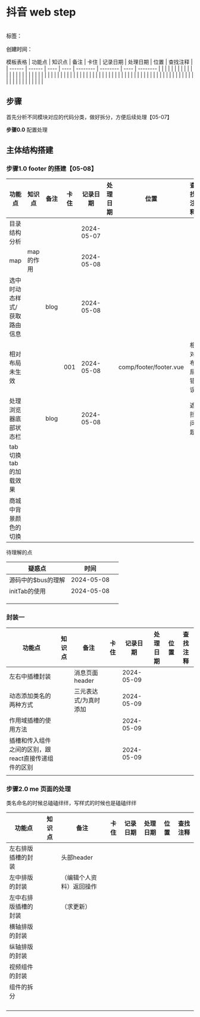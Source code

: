 # 抖音 web step

<div style="color: red;padding: 16px 0; font-weight: 600;color: rgb(82 82 82); display: flex;gap: 10px;">
    <span>标签：</span>
    <Badge type="tip" text="工作" />
    <Badge type="tip" text="初始化" />
    <Badge type="tip" text="原子化" />
</div>

<div style="color: red; font-weight: 600;color: rgb(82 82 82);">
    <span>创建时间：</span>
    <Badge type="tip" text="2024-05-07" />
</div>

模板表格
| 功能点 | 知识点 | 备注 | 卡住 | 记录日期 | 处理日期 | 位置 | 查找注释 |
| ------ | ------ | ---- | ---- | -------- | -------- | ---- | -------- |
|        |        |      |      |          |          |      |          |
|        |        |      |      |          |          |      |          |
|        |        |      |      |          |          |      |          |
|        |        |      |      |          |          |      |          |
|        |        |      |      |          |          |      |          |
|        |        |      |      |          |          |      |          |
|        |        |      |      |          |          |      |          |
|        |        |      |      |          |          |      |          |
|        |        |      |      |          |          |      |          |


## 步骤

首先分析不同模块对应的代码分类，做好拆分，方便后续处理【05-07】

**步骤0.0** 配置处理

## 主体结构搭建

### 步骤1.0 footer 的搭建【05-08】

| 功能点                      | 知识点    | 备注 | 卡住 | 记录日期   | 处理日期 | 位置                   | 查找注释     |
| --------------------------- | --------- | ---- | ---- | ---------- | -------- | ---------------------- | ------------ |
| 目录结构分析                |           |      |      | 2024-05-07 |          |                        |              |
| map                         | map的作用 |      |      | 2024-05-08 |          |                        |              |
| 选中时动态样式/获取路由信息 |           | blog |      | 2024-05-08 |          |                        |              |
| 相对布局未生效              |           |      | 001  | 2024-05-08 |          | comp/footer/footer.vue | 相对布局错误 |
| 处理浏览器底部状态栏        |           | blog |      | 2024-05-08 |          |                        | 遮挡问题     |
| tab切换tab的加载效果        |           |      |      |            |          |                        |              |
| 商城中背景颜色的切换        |           |      |      |            |          |                        |              |

待理解的点

| 疑惑点             | 时间       |      |
| ------------------ | ---------- | ---- |
| 源码中的$bus的理解 | 2024-05-08 |      |
| initTab的使用      | 2024-05-08 |      |
|                    |            |      |
|                    |            |      |
|                    |            |      |

### 封装一

| 功能点 | 知识点 | 备注 | 卡住 | 记录日期 | 处理日期 | 位置 | 查找注释 |
| ------ | ------ | ---- | ---- | -------- | -------- | ---- | -------- |
| 左右中插槽封装 |        | 消息页面header |      | 2024-05-09 |          |      |          |
| 动态添加类名的两种方式 |        | 三元表达式/为真时添加 |      | 2024-05-09 |          |      |          |
| 作用域插槽的使用方法 |        |      |      | 2024-05-09 |          |      |          |
| 插槽和传入组件之间的区别，跟react直接传递组件的区别 |        |      |      | 2024-05-09 |          |      |          |
|        |        |      |      |          |          |      ||

### 步骤2.0 me 页面的处理

类名命名的时候总磕磕绊绊，写样式的时候也是磕磕绊绊



| 功能点               | 知识点 | 备注                     | 卡住 | 记录日期 | 处理日期 | 位置 | 查找注释 |
| -------------------- | ------ | ------------------------ | ---- | -------- | -------- | ---- | -------- |
| 左右排版插槽的封装   |        | 头部header               |      |          |          |      |          |
| 左中排版的封装       |        | （编辑个人资料）返回操作 |      |          |          |      |          |
| 左中右排版插槽的封装 |        | （求更新）               |      |          |          |      |          |
| 横轴排版的封装       |        |                          |      |          |          |      |          |
| 纵轴排版的封装       |        |                          |      |          |          |      |          |
| 视频组件的封装       |        |                          |      |          |          |      |          |
| 组件的拆分           |        |                          |      |          |          |      |          |
|                      |        |                          |      |          |          |      |          |
|                      |        |                          |      |          |          |      |          |
|                      |        |                          |      |          |          |      |          |
|                      |        |                          |      |          |          |      |          |

